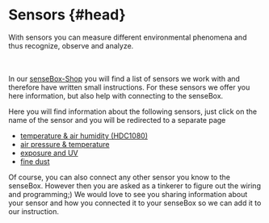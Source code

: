 # Sensors {#head}
<div class="description">With sensors you can measure different environmental phenomena and thus recognize, observe and analyze.</div>

<div class="line">
    <br>
    <br>
</div>

 

In our [senseBox-Shop](https://sensebox.kaufen/) you will find a list of sensors we work with and therefore have written small instructions. For these sensors we offer you here information, but also help with connecting to the senseBox.

Here you will find information about the following sensors, just click on the name of the sensor and you will be redirected to a separate page

- [temperature & air humidity (HDC1080)](hdc1080.md)
- [air pressure & temperature](luftdruck-temperatur.md)
- [exposure and UV](belichtung-und-uv.md)
- [fine dust](feinstaub.md)

Of course, you can also connect any other sensor you know to the senseBox. However then you are asked as a tinkerer to figure out the wiring and programming;) We would love to see you sharing information about your sensor and how you connected it to your senseBox so we can add it to our instruction.

